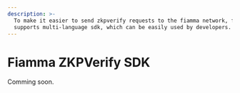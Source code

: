 ```yaml
---
description: >-
  To make it easier to send zkpverify requests to the fiamma network, fiamma
  supports multi-language sdk, which can be easily used by developers.
---
```


# Fiamma ZKPVerify SDK

Comming soon.
